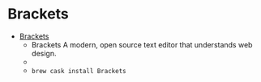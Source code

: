 # Brackets
- [Brackets](http://brackets.io/)
  -  Brackets A modern, open source text editor that understands web design.
  - 
  - `brew cask install Brackets`
